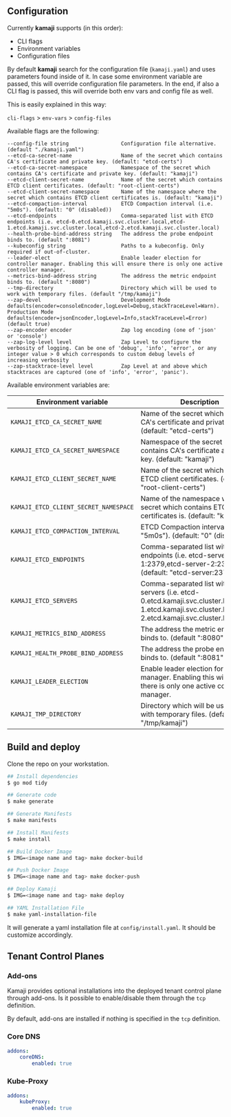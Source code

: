 ## Configuration

Currently **kamaji** supports (in this order):

* CLI flags
* Environment variables
* Configuration files

By default **kamaji** search for the configuration file (`kamaji.yaml`) and uses parameters found inside of it. In case some environment variable are passed, this will override configuration file parameters. In the end, if also a CLI flag is passed, this will override both env vars and config file as well.

This is easily explained in this way:

`cli-flags` > `env-vars` > `config-files`

Available flags are the following:

```
--config-file string                 Configuration file alternative. (default "./kamaji.yaml")
--etcd-ca-secret-name                Name of the secret which contains CA's certificate and private key. (default: "etcd-certs")
--etcd-ca-secret-namespace           Namespace of the secret which contains CA's certificate and private key. (default: "kamaji")
--etcd-client-secret-name            Name of the secret which contains ETCD client certificates. (default: "root-client-certs")
--etcd-client-secret-namespace       Name of the namespace where the secret which contains ETCD client certificates is. (default: "kamaji")
--etcd-compaction-interval           ETCD Compaction interval (i.e. "5m0s"). (default: "0" (disabled))
--etcd-endpoints                     Comma-separated list with ETCD endpoints (i.e. etcd-0.etcd.kamaji.svc.cluster.local,etcd-1.etcd.kamaji.svc.cluster.local,etcd-2.etcd.kamaji.svc.cluster.local)
--health-probe-bind-address string   The address the probe endpoint binds to. (default ":8081")
--kubeconfig string                  Paths to a kubeconfig. Only required if out-of-cluster.
--leader-elect                       Enable leader election for controller manager. Enabling this will ensure there is only one active controller manager.
--metrics-bind-address string        The address the metric endpoint binds to. (default ":8080")
--tmp-directory                      Directory which will be used to work with temporary files. (default "/tmp/kamaji")
--zap-devel                          Development Mode defaults(encoder=consoleEncoder,logLevel=Debug,stackTraceLevel=Warn). Production Mode defaults(encoder=jsonEncoder,logLevel=Info,stackTraceLevel=Error) (default true)
--zap-encoder encoder                Zap log encoding (one of 'json' or 'console')
--zap-log-level level                Zap Level to configure the verbosity of logging. Can be one of 'debug', 'info', 'error', or any integer value > 0 which corresponds to custom debug levels of increasing verbosity
--zap-stacktrace-level level         Zap Level at and above which stacktraces are captured (one of 'info', 'error', 'panic').
```

Available environment variables are:

| Environment variable               | Description                                                  |
| ---------------------------------- | ------------------------------------------------------------ |
| `KAMAJI_ETCD_CA_SECRET_NAME`      | Name of the secret which contains CA's certificate and private key. (default: "etcd-certs")  |
| `KAMAJI_ETCD_CA_SECRET_NAMESPACE`      | Namespace of the secret which contains CA's certificate and private key. (default: "kamaji")  |
| `KAMAJI_ETCD_CLIENT_SECRET_NAME`      | Name of the secret which contains ETCD client certificates. (default: "root-client-certs")  |
| `KAMAJI_ETCD_CLIENT_SECRET_NAMESPACE`      | Name of the namespace where the secret which contains ETCD client certificates is. (default: "kamaji")  |
| `KAMAJI_ETCD_COMPACTION_INTERVAL`      | ETCD Compaction interval (i.e. "5m0s"). (default: "0" (disabled))  |
| `KAMAJI_ETCD_ENDPOINTS`      | Comma-separated list with ETCD endpoints (i.e. etcd-server-1:2379,etcd-server-2:2379). (default: "etcd-server:2379")  |
| `KAMAJI_ETCD_SERVERS`      | Comma-separated list with ETCD servers (i.e. etcd-0.etcd.kamaji.svc.cluster.local,etcd-1.etcd.kamaji.svc.cluster.local,etcd-2.etcd.kamaji.svc.cluster.local)  |
| `KAMAJI_METRICS_BIND_ADDRESS`      | The address the metric endpoint binds to. (default ":8080")  |
| `KAMAJI_HEALTH_PROBE_BIND_ADDRESS` | The address the probe endpoint binds to. (default ":8081")   |
| `KAMAJI_LEADER_ELECTION`           | Enable leader election for controller manager. Enabling this will ensure there is only one active controller manager. |
| `KAMAJI_TMP_DIRECTORY`           | Directory which will be used to work with temporary files. (default "/tmp/kamaji") |


## Build and deploy
Clone the repo on your workstation.

```bash
## Install dependencies
$ go mod tidy

## Generate code
$ make generate

## Generate Manifests
$ make manifests

## Install Manifests
$ make install

## Build Docker Image
$ IMG=<image name and tag> make docker-build

## Push Docker Image
$ IMG=<image name and tag> make docker-push

## Deploy Kamaji
$ IMG=<image name and tag> make deploy

## YAML Installation File
$ make yaml-installation-file

```

It will generate a yaml installation file at `config/install.yaml`. It should be customize accordingly.


## Tenant Control Planes

### Add-ons

Kamaji provides optional installations into the deployed tenant control plane through add-ons. Is it possible to enable/disable them through the `tcp` definition.

By default, add-ons are installed if nothing is specified in the `tcp` definition.

### Core DNS

```yaml
addons:
    coreDNS:
        enabled: true
```

### Kube-Proxy

```yaml
addons:
    kubeProxy:
        enabled: true
```
